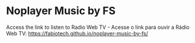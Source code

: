 # Noplayer Music by FS

Access the link to listen to Radio Web TV - Acesse o link para ouvir a Rádio Web TV:
https://fabiotech.github.io/noplayer-music-by-fs/
